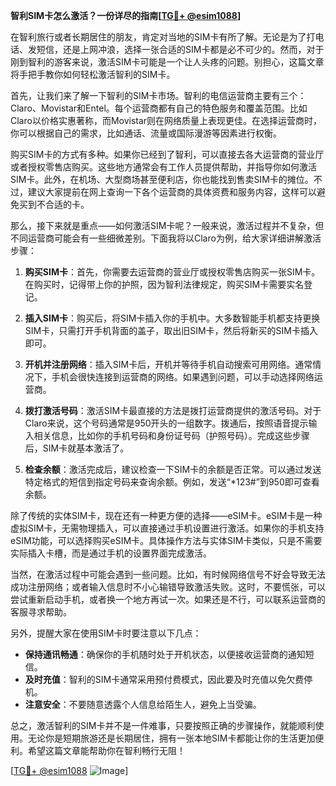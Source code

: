 **智利SIM卡怎么激活？一份详尽的指南[[TG💪+ @esim1088](https://t.me/s/esim1088)]**

在智利旅行或者长期居住的朋友，肯定对当地的SIM卡有所了解。无论是为了打电话、发短信，还是上网冲浪，选择一张合适的SIM卡都是必不可少的。然而，对于刚到智利的游客来说，激活SIM卡可能是一个让人头疼的问题。别担心，这篇文章将手把手教你如何轻松激活智利的SIM卡。

首先，让我们来了解一下智利的SIM卡市场。智利的电信运营商主要有三个：Claro、Movistar和Entel。每个运营商都有自己的特色服务和覆盖范围。比如Claro以价格实惠著称，而Movistar则在网络质量上表现更佳。在选择运营商时，你可以根据自己的需求，比如通话、流量或国际漫游等因素进行权衡。

购买SIM卡的方式有多种。如果你已经到了智利，可以直接去各大运营商的营业厅或者授权零售店购买。这些地方通常会有工作人员提供帮助，并指导你如何激活SIM卡。此外，在机场、大型商场甚至便利店，你也能找到售卖SIM卡的摊位。不过，建议大家提前在网上查询一下各个运营商的具体资费和服务内容，这样可以避免买到不合适的卡。

那么，接下来就是重点——如何激活SIM卡呢？一般来说，激活过程并不复杂，但不同运营商可能会有一些细微差别。下面我将以Claro为例，给大家详细讲解激活步骤：

1. **购买SIM卡**：首先，你需要去运营商的营业厅或授权零售店购买一张SIM卡。在购买时，记得带上你的护照，因为智利法律规定，购买SIM卡需要实名登记。

2. **插入SIM卡**：购买后，将SIM卡插入你的手机中。大多数智能手机都支持更换SIM卡，只需打开手机背面的盖子，取出旧SIM卡，然后将新买的SIM卡插入即可。

3. **开机并注册网络**：插入SIM卡后，开机并等待手机自动搜索可用网络。通常情况下，手机会很快连接到运营商的网络。如果遇到问题，可以手动选择网络运营商。

4. **拨打激活号码**：激活SIM卡最直接的方法是拨打运营商提供的激活号码。对于Claro来说，这个号码通常是950开头的一组数字。拨通后，按照语音提示输入相关信息，比如你的手机号码和身份证号码（护照号码）。完成这些步骤后，SIM卡就基本激活了。

5. **检查余额**：激活完成后，建议检查一下SIM卡的余额是否正常。可以通过发送特定格式的短信到指定号码来查询余额。例如，发送“*123#”到950即可查看余额。

除了传统的实体SIM卡，现在还有一种更方便的选择——eSIM卡。eSIM卡是一种虚拟SIM卡，无需物理插入，可以直接通过手机设置进行激活。如果你的手机支持eSIM功能，可以选择购买eSIM卡。具体操作方法与实体SIM卡类似，只是不需要实际插入卡槽，而是通过手机的设置界面完成激活。

当然，在激活过程中可能会遇到一些问题。比如，有时候网络信号不好会导致无法成功注册网络；或者输入信息时不小心输错导致激活失败。这时，不要慌张，可以尝试重新启动手机，或者换一个地方再试一次。如果还是不行，可以联系运营商的客服寻求帮助。

另外，提醒大家在使用SIM卡时要注意以下几点：

- **保持通讯畅通**：确保你的手机随时处于开机状态，以便接收运营商的通知短信。
- **及时充值**：智利的SIM卡通常采用预付费模式，因此要及时充值以免欠费停机。
- **注意安全**：不要随意透露个人信息给陌生人，避免上当受骗。

总之，激活智利的SIM卡并不是一件难事，只要按照正确的步骤操作，就能顺利使用。无论你是短期旅游还是长期居住，拥有一张本地SIM卡都能让你的生活更加便利。希望这篇文章能帮助你在智利畅行无阻！

[[TG💪+ @esim1088](https://t.me/s/esim1088) ![Image](https://i.postimg.cc/4NQfJmqS/Snipaste-2025-05-13-00-14-12.png)]